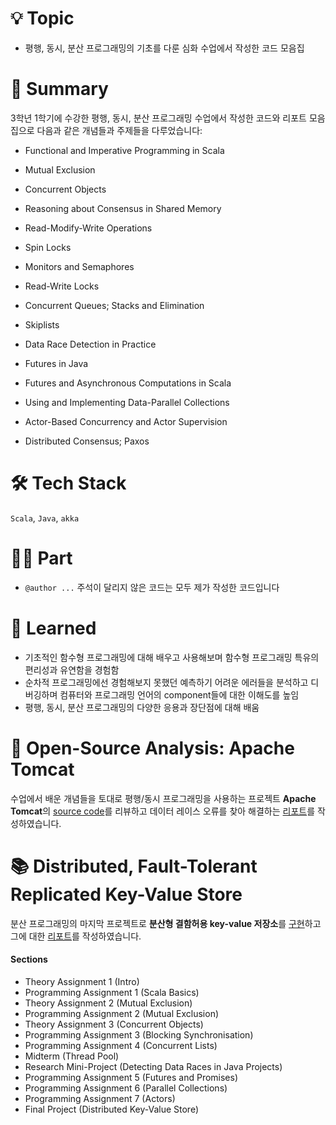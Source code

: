 # 💡 Topic

- 평행, 동시, 분산 프로그래밍의 기초를 다룬 심화 수업에서 작성한 코드 모음집

# 📝 Summary

3학년 1학기에 수강한 평행, 동시, 분산 프로그래밍 수업에서 작성한 코드와 리포트 모음집으로 다음과 같은 개념들과 주제들을 다루었습니다: 

- Functional and Imperative Programming in Scala
- Mutual Exclusion
- Concurrent Objects
- Reasoning about Consensus in Shared Memory
- Read-Modify-Write Operations
- Spin Locks
- Monitors and Semaphores
- Read-Write Locks
- Concurrent Queues; Stacks and Elimination

- Skiplists
- Data Race Detection in Practice
- Futures in Java
- Futures and Asynchronous Computations in Scala
- Using and Implementing Data-Parallel Collections
- Actor-Based Concurrency and Actor Supervision
- Distributed Consensus; Paxos

# 🛠 Tech Stack

`Scala`, `Java`, `akka`

# 🤚🏻 Part

- `@author ...` 주석이 달리지 않은 코드는 모두 제가 작성한 코드입니다

# 🤔 Learned

- 기초적인 함수형 프로그래밍에 대해 배우고 사용해보며 함수형 프로그래밍 특유의 편리성과 유연함을 경험함
- 순차적 프로그래밍에선 경험해보지 못했던 예측하기 어려운 에러들을 분석하고 디버깅하며 컴퓨터와 프로그래밍 언어의 component들에 대한 이해도를 높임
- 평행, 동시, 분산 프로그래밍의 다양한 응용과 장단점에 대해 배움

# 📖 Open-Source Analysis: Apache Tomcat

수업에서 배운 개념들을 토대로 평행/동시 프로그래밍을 사용하는 프로젝트 **Apache Tomcat**의 [source code](https://github.com/apache/tomcat)를 리뷰하고 데이터 레이스 오류를 찾아 해결하는 [리포트](YSC4231-data-race-report.pdf)를 작성하였습니다.

# 📚 Distributed, Fault-Tolerant Replicated Key-Value Store

분산 프로그래밍의 마지막 프로젝트로 **분산형 결함허용 key-value 저장소**를 [구현](final-kvstore-binchoi)하고 그에 대한 [리포트](final-kvstore-binchoi/YSC4231-final-report.pdf)를 작성하였습니다.

#### Sections
* Theory Assignment 1 (Intro)
* Programming Assignment 1 (Scala Basics)
* Theory Assignment 2 (Mutual Exclusion)
* Programming Assignment 2 (Mutual Exclusion)
* Theory Assignment 3 (Concurrent Objects)
* Programming Assignment 3 (Blocking Synchronisation)
* Programming Assignment 4 (Concurrent Lists)
* Midterm (Thread Pool)
* Research Mini-Project (Detecting Data Races in Java Projects)
* Programming Assignment 5 (Futures and Promises)
* Programming Assignment 6 (Parallel Collections)
* Programming Assignment 7 (Actors)
* Final Project (Distributed Key-Value Store)
